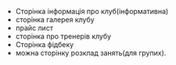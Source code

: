 + Сторінка інформація про клуб(інформативна)
+ сторінка галерея клубу
+ прайс лист
+ сторінка про тренерів клубу
+ Сторінка фідбеку
+ можна сторінку розклад занять(для групих).